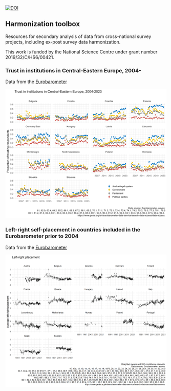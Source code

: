<!-- badges: start -->
[![DOI](https://zenodo.org/badge/DOI/10.5281/zenodo.4049815.svg)](https://doi.org/10.5281/zenodo.4049815)
<!-- badges: end -->

## Harmonization toolbox

Resources for secondary analysis of data from cross-national survey projects, including ex-post survey data harmonization.

This work is funded by the National Science Centre under grant number 2019/32/C/HS6/00421.


### Trust in institutions in Central-Eastern Europe, 2004-

Data from the [Eurobarometer](https://www.gesis.org/en/eurobarometer-data-service/search-data-access/data-access)

<img src="workflows/trusts_europe.png" alt="Trust in institutions in Central-Eastern Europe, 2004-2022" width="600"/>


### Left-right self-placement in countries included in the Eurobarometer prior to 2004

Data from the [Eurobarometer](https://www.gesis.org/en/eurobarometer-data-service/search-data-access/data-access)

<img src="workflows/lrscale_countries_prior2004.png" alt="Left-right self-placement in 17 European countries" width="600"/>
